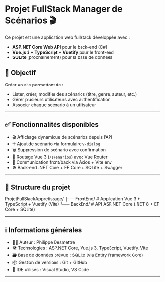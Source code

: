 # Projet FullStack Manager de Scénarios 🎬

Ce projet est une application web fullstack développée avec :

- **ASP.NET Core Web API** pour le back-end (C#)
- **Vue.js 3 + TypeScript + Vuetify** pour le front-end
- **SQLite** (prochainement) pour la base de données

## 🎯 Objectif

Créer un site permettant de :

- Lister, créer, modifier des scénarios (titre, genre, auteur, etc.)
- Gérer plusieurs utilisateurs avec authentification
- Associer chaque scénario à un utilisateur

---

## ✅ Fonctionnalités disponibles

- 🎬 Affichage dynamique de scénarios depuis l’API
- ➕ Ajout de scénario via formulaire `v-dialog`
- 🗑️ Suppression de scénario avec confirmation
- 🧭 Routage Vue 3 (`/scenarios`) avec Vue Router
- 🔗 Communication front/back via Axios + Vite env
- ⚙️ Back-end .NET Core + EF Core + SQLite + Swagger

---

## 📁 Structure du projet

ProjetFullStackAppretissage/
├── FrontEnd/ # Application Vue 3 + TypeScript + Vuetify (Vite)
└── BackEnd/ # API ASP.NET Core (.NET 8 + EF Core + SQLite)

---

## ℹ️ Informations générales

- 🧑‍💻 Auteur : Philippe Desmettre
- 🛠️ Technologies : ASP.NET Core, Vue.js 3, TypeScript, Vuetify, Vite
- 🗃️ Base de données prévue : SQLite (via Entity Framework Core)
- 📦 Gestion de versions : Git + GitHub
- 🔧 IDE utilisés : Visual Studio, VS Code

---
